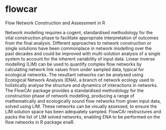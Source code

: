 # flowcar
Flow Network Construction and Assessment in R

Network modelling requires a cogent, standardised methodology for the vital construction phase
to facilitate appropriate interpretation of outcomes from the final analysis. Different approaches to
network construction or single solutions have been commonplace in network modelling over the
past decades and could be improved with multi-solution analysis of a single system to account for
the inherent variability of input data. Linear inverse modelling (LIM) can be used to quantify complex
flow networks by calculating network link values from under sampled data, typical for ecological
networks. The resultant networks can be analysed using Ecological Network Analysis (ENA), a branch
of network ecology used to holistically analyse the structure and dynamics of interactions in
networks. The FlowCAr package provides a standardised methodology for the construction phase of
network modelling, producing a range of mathematically and ecologically sound flow networks from
given input data, solved using LIM. These networks can be visually assessed, to ensure the LIM
solution space has been adequately sampled. FlowCAr restructures and packs the list of LIM solved
networks, enabling ENA to be performed on the flow networks in R package enaR.

